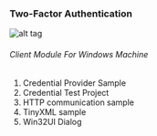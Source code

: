 ### Two-Factor Authentication 
![alt tag](https://raw.githubusercontent.com/Mandar-Shinde/Two-Factor_Authentication/master/logon.png)
###### Client Module For Windows Machine

 1. Credential Provider Sample
 2. Credential Test Project
 3. HTTP communication sample
 4. TinyXML sample
 5. Win32UI Dialog
